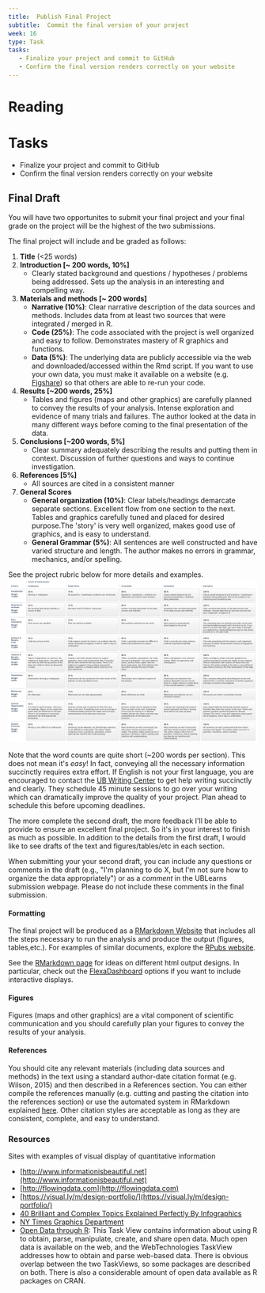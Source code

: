 ```yaml
---
title:  Publish Final Project
subtitle:  Commit the final version of your project
week: 16
type: Task
tasks:
   - Finalize your project and commit to GitHub
   - Confirm the final version renders correctly on your website
---
```




# Reading



# Tasks

- Finalize your project and commit to GitHub
- Confirm the final version renders correctly on your website

## Final Draft

You will have two opportunites to submit your final project and your final grade on the project will be the highest of the two submissions.

The final project will include and be graded as follows:

1. **Title** (<25 words)
2. **Introduction  [~ 200 words, 10%]**
    * Clearly stated background and questions / hypotheses / problems being addressed. Sets up the analysis in an interesting and compelling way.
3. **Materials and methods [~ 200 words]**
    * **Narrative (10%)**: Clear narrative description of the data sources and methods. Includes data from at least two sources that were integrated / merged in R.
    * **Code (25%)**: The code associated with the project is well organized and easy to follow. Demonstrates mastery of R graphics and functions.
    * **Data (5%)**: The underlying data are publicly accessible via the web and downloaded/accessed within the Rmd script. If you want to use your own data, you must make it available on a website (e.g. [Figshare](figshare.org)) so that others are able to re-run your code.
4. **Results [~200 words, 25%]**
    * Tables and figures (maps and other graphics) are carefully planned to convey the results of your analysis. Intense exploration and evidence of many trials and failures. The author looked at the data in many different ways before coming to the final presentation of the data.
5. **Conclusions [~200 words, 5%]**
    * Clear summary adequately describing the results and putting them in context. Discussion of further questions and ways to continue investigation.
6. **References [5%]**
    * All sources are cited in a consistent manner
7. **General Scores**
    * **General organization (10%)**: Clear labels/headings demarcate separate sections. Excellent flow from one section to the next. Tables and graphics carefully tuned and placed for desired purpose.The 'story' is very well organized, makes good use of graphics, and is easy to understand.
    * **General Grammar (5%)**: All sentences are well constructed and have varied structure and length. The author makes no errors in grammar, mechanics, and/or spelling.

See the project rubric below for more details and examples.  
<a href='assets/rubric.png' target="_blank"> <img src='assets/rubric.png'></a>

Note that the word counts are quite short (~200 words per section).  This does not mean it's _easy_!  In fact, conveying all the necessary information succinctly requires extra effort.  If English is not your first language, you are encouraged to contact the [UB Writing Center](https://www.buffalo.edu/writing.html) to get help writing succinctly and clearly.  They schedule 45 minute sessions to go over your writing which can dramatically improve the quality of your project. Plan ahead to schedule this before upcoming deadlines.

The more complete the second draft, the more feedback I'll be able to provide to ensure an excellent final project.  So it's in your interest to finish as much as possible.    In addition to the details from the first draft, I would like to see drafts of the text and figures/tables/etc in each section.  

When submitting your your second draft, you can include any questions or comments in the draft (e.g., "I'm planning to do X, but I'm not sure how to organize the data appropriately") or as a _comment_ in the UBLearns submission webpage.  Please do not include these comments in the final submission.

#### Formatting
The final project will be produced as a [RMarkdown Website](http://rmarkdown.rstudio.com/rmarkdown_websites.html) that includes all the steps necessary to run the analysis and produce the output (figures, tables,etc.).  For examples of similar documents, explore the [RPubs website](https://rpubs.com). 

See the [RMarkdown page](http://rmarkdown.rstudio.com/formats.html) for ideas on different html output designs.  In particular, check out the [FlexaDashboard](http://rmarkdown.rstudio.com/flexdashboard/) options if you want to include interactive displays.

#### Figures
Figures (maps and other graphics) are a vital component of scientific communication and you should carefully plan your figures to convey the results of your analysis.

#### References
You should cite any relevant materials (including data sources and methods) in the text using a standard author-date citation format (e.g. Wilson, 2015) and then described in a References section.  You can either compile the references manually (e.g. cutting and pasting the citation into the references section) or use the automated system in RMarkdown explained [here](http://rmarkdown.rstudio.com/authoring_bibliographies_and_citations.html).   Other citation styles are acceptable as long as they are consistent, complete, and easy to understand.  

### Resources

Sites with examples of visual display of quantitative information 

* [http://www.informationisbeautiful.net](http://www.informationisbeautiful.net)
* [http://flowingdata.com](http://flowingdata.com)
* [https://visual.ly/m/design-portfolio/](https://visual.ly/m/design-portfolio/) 
* [40 Brilliant and Complex Topics Explained Perfectly By Infographics](https://designschool.canva.com/blog/best-infographics/)
* [NY Times Graphics Department](https://twitter.com/nytgraphics)
* [Open Data through R](https://github.com/ropensci/opendata): This Task View contains information about using R to obtain, parse, manipulate, create, and share open data. Much open data is available on the web, and the WebTechnologies TaskView addresses how to obtain and parse web-based data. There is obvious overlap between the two TaskViews, so some packages are described on both. There is also a considerable amount of open data available as R packages on CRAN.
